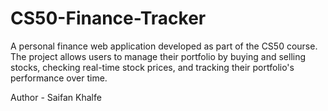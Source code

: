 # CS50-Finance-Tracker
A personal finance web application developed as part of the CS50 course. The project allows users to manage their portfolio by buying and selling stocks, checking real-time stock prices, and tracking their portfolio's performance over time.

Author - Saifan Khalfe
